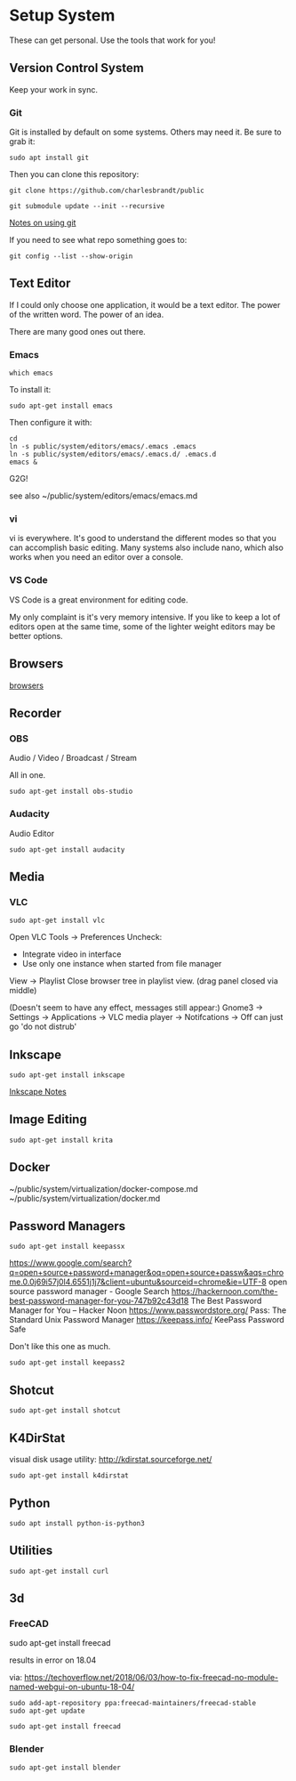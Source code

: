 # Setup System

These can get personal. Use the tools that work for you!


## Version Control System

Keep your work in sync. 

### Git

Git is installed by default on some systems. Others may need it. Be sure to grab it:

    sudo apt install git

Then you can clone this repository:

    git clone https://github.com/charlesbrandt/public
    
    git submodule update --init --recursive

[Notes on using git](~/public/code/version_control/git.md)

If you need to see what repo something goes to:

    git config --list --show-origin


## Text Editor

If I could only choose one application, it would be a text editor. The power of the written word. The power of an idea. 

There are many good ones out there. 

### Emacs

    which emacs
    
To install it:

    sudo apt-get install emacs

Then configure it with:

```
cd
ln -s public/system/editors/emacs/.emacs .emacs
ln -s public/system/editors/emacs/.emacs.d/ .emacs.d
emacs &
```

G2G!

see also 
~/public/system/editors/emacs/emacs.md

### vi

vi is everywhere. It's good to understand the different modes so that you can accomplish basic editing. Many systems also include nano, which also works when you need an editor over a console. 

### VS Code

VS Code is a great environment for editing code. 

My only complaint is it's very memory intensive. If you like to keep a lot of editors open at the same time, some of the lighter weight editors may be better options.


## Browsers

[browsers](browsers.md)


## Recorder

### OBS

Audio / Video / Broadcast / Stream

All in one. 

    sudo apt-get install obs-studio

### Audacity

Audio Editor

    sudo apt-get install audacity



## Media

### VLC 

    sudo apt-get install vlc

Open VLC
Tools -> Preferences
Uncheck:
   - Integrate video in interface
   - Use only one instance when started from file manager

View -> Playlist
Close browser tree in playlist view. (drag panel closed via middle)

(Doesn't seem to have any effect, messages still appear:)
Gnome3 -> Settings -> Applications -> VLC media player -> Notifcations -> Off
can just go 'do not distrub'

## Inkscape

    sudo apt-get install inkscape

[Inkscape Notes](../../design/inkscape.md)

## Image Editing

    sudo apt-get install krita


## Docker

~/public/system/virtualization/docker-compose.md
~/public/system/virtualization/docker.md


## Password Managers

    sudo apt-get install keepassx

https://www.google.com/search?q=open+source+password+manager&oq=open+source+passw&aqs=chrome.0.0j69i57j0l4.6551j1j7&client=ubuntu&sourceid=chrome&ie=UTF-8
open source password manager - Google Search
https://hackernoon.com/the-best-password-manager-for-you-747b92c43d18
The Best Password Manager for You – Hacker Noon
https://www.passwordstore.org/
Pass: The Standard Unix Password Manager
https://keepass.info/
KeePass Password Safe

Don't like this one as much. 

    sudo apt-get install keepass2


## Shotcut

    sudo apt-get install shotcut


## K4DirStat

visual disk usage utility:
http://kdirstat.sourceforge.net/

    sudo apt-get install k4dirstat

## Python

    sudo apt install python-is-python3

## Utilities

    sudo apt-get install curl


## 3d 

### FreeCAD

sudo apt-get install freecad

results in error on 18.04

via:
https://techoverflow.net/2018/06/03/how-to-fix-freecad-no-module-named-webgui-on-ubuntu-18-04/

    sudo add-apt-repository ppa:freecad-maintainers/freecad-stable
    sudo apt-get update

    sudo apt-get install freecad


### Blender

    sudo apt-get install blender
